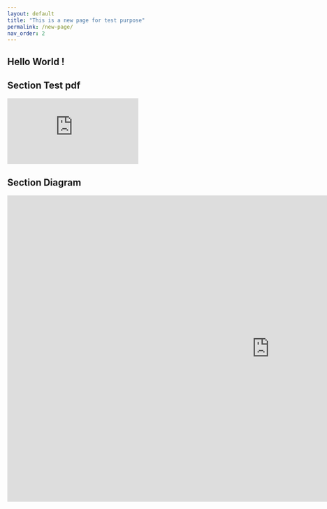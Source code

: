 ```yaml
---
layout: default
title: "This is a new page for test purpose"
permalink: /new-page/
nav_order: 2
---
```


## Hello World !

## Section Test pdf

<embed src="https://github.com/LoRosset/test-website-bmk.github.io/blob/89ad7a16cbb0a8f2427fe4b3e1daebc422a0d5ac/BMK%20Volume%201%20of%206%20.pdf" type="application/pdf" />

## Section Diagram

<iframe src="https://groupee-my.sharepoint.com/personal/loic_rosset_groupe-e_ch/_layouts/15/Doc.aspx?sourcedoc={dcffcc9f-2e1d-4746-b579-9e507ba0431b}&amp;action=embedview" width="1200px" height="700px" frameborder="0">Ceci est un document <a target="_blank" href="https://office.com">Microsoft Office</a> incorporé, avec <a target="_blank" href="https://office.com/webapps">Office</a>.</iframe>
